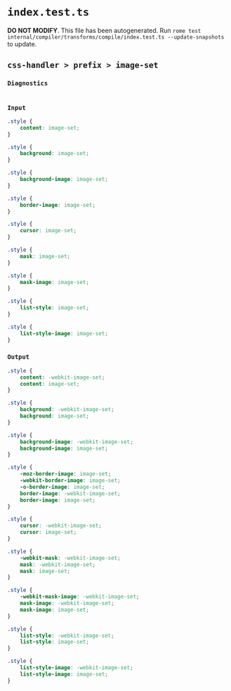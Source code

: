 # `index.test.ts`

**DO NOT MODIFY**. This file has been autogenerated. Run `rome test internal/compiler/transforms/compile/index.test.ts --update-snapshots` to update.

## `css-handler > prefix > image-set`

### `Diagnostics`

```

```

### `Input`

```css
.style {
	content: image-set;
}

.style {
	background: image-set;
}

.style {
	background-image: image-set;
}

.style {
	border-image: image-set;
}

.style {
	cursor: image-set;
}

.style {
	mask: image-set;
}

.style {
	mask-image: image-set;
}

.style {
	list-style: image-set;
}

.style {
	list-style-image: image-set;
}

```

### `Output`

```css
.style {
	content: -webkit-image-set;
	content: image-set;
}

.style {
	background: -webkit-image-set;
	background: image-set;
}

.style {
	background-image: -webkit-image-set;
	background-image: image-set;
}

.style {
	-moz-border-image: image-set;
	-webkit-border-image: image-set;
	-o-border-image: image-set;
	border-image: -webkit-image-set;
	border-image: image-set;
}

.style {
	cursor: -webkit-image-set;
	cursor: image-set;
}

.style {
	-webkit-mask: -webkit-image-set;
	mask: -webkit-image-set;
	mask: image-set;
}

.style {
	-webkit-mask-image: -webkit-image-set;
	mask-image: -webkit-image-set;
	mask-image: image-set;
}

.style {
	list-style: -webkit-image-set;
	list-style: image-set;
}

.style {
	list-style-image: -webkit-image-set;
	list-style-image: image-set;
}

```

